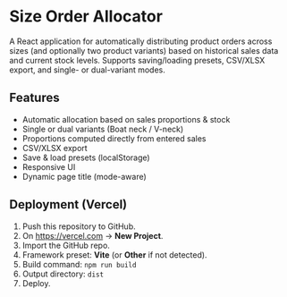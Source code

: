 # Size Order Allocator

A React application for automatically distributing product orders across sizes (and optionally two product variants) based on historical sales data and current stock levels. Supports saving/loading presets, CSV/XLSX export, and single- or dual-variant modes.


## Features
- Automatic allocation based on sales proportions & stock
- Single or dual variants (Boat neck / V-neck)
- Proportions computed directly from entered sales
- CSV/XLSX export
- Save & load presets (localStorage)
- Responsive UI
- Dynamic page title (mode-aware)

## Deployment (Vercel)
1. Push this repository to GitHub.
2. On https://vercel.com → **New Project**.
3. Import the GitHub repo.
4. Framework preset: **Vite** (or **Other** if not detected).
5. Build command: `npm run build`
6. Output directory: `dist`
7. Deploy.



